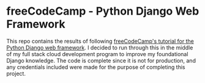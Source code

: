 # freeCodeCamp - Python Django Web Framework

This repo contains the results of following [freeCodeCamp's tutorial for the Python Django web framework](https://youtu.be/F5mRW0jo-U4). I decided to run through this in the middle of my full stack cloud development program to improve my foundational Django knowledge. The code is complete since it is not for production, and any credentials included were made for the purpose of completing this project. 
